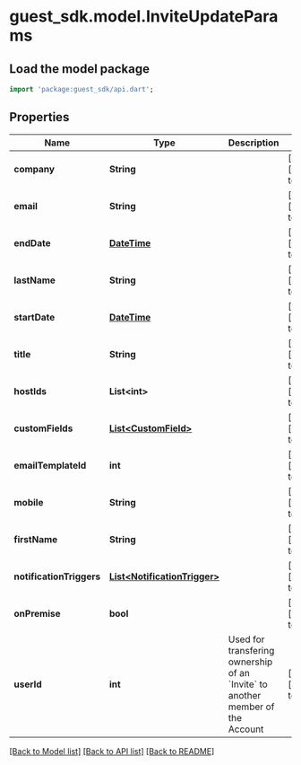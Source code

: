 # guest_sdk.model.InviteUpdateParams

## Load the model package
```dart
import 'package:guest_sdk/api.dart';
```

## Properties
Name | Type | Description | Notes
------------ | ------------- | ------------- | -------------
**company** | **String** |  | [optional] [default to null]
**email** | **String** |  | [optional] [default to null]
**endDate** | [**DateTime**](DateTime.md) |  | [optional] [default to null]
**lastName** | **String** |  | [optional] [default to null]
**startDate** | [**DateTime**](DateTime.md) |  | [optional] [default to null]
**title** | **String** |  | [optional] [default to null]
**hostIds** | **List&lt;int&gt;** |  | [optional] [default to []]
**customFields** | [**List&lt;CustomField&gt;**](CustomField.md) |  | [optional] [default to []]
**emailTemplateId** | **int** |  | [optional] [default to null]
**mobile** | **String** |  | [optional] [default to null]
**firstName** | **String** |  | [optional] [default to null]
**notificationTriggers** | [**List&lt;NotificationTrigger&gt;**](NotificationTrigger.md) |  | [optional] [default to []]
**onPremise** | **bool** |  | [optional] [default to null]
**userId** | **int** | Used for transfering ownership of an &#x60;Invite&#x60; to another member of the Account | [optional] [default to null]

[[Back to Model list]](../README.md#documentation-for-models) [[Back to API list]](../README.md#documentation-for-api-endpoints) [[Back to README]](../README.md)



